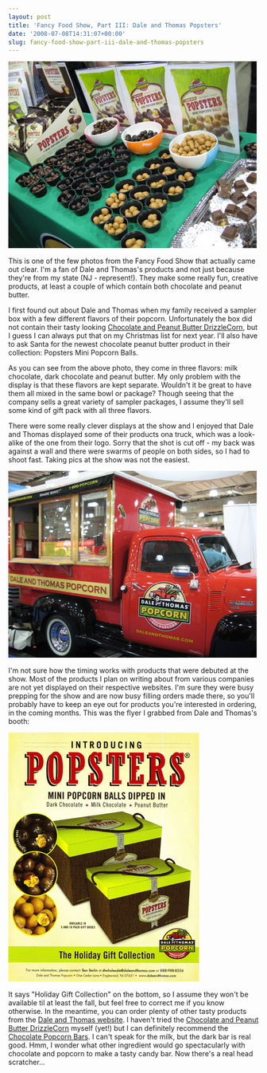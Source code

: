 ```yaml
---
layout: post
title: 'Fancy Food Show, Part III: Dale and Thomas Popsters'
date: '2008-07-08T14:31:07+00:00'
slug: fancy-food-show-part-iii-dale-and-thomas-popsters
---
```

<a href="http://www.daleandthomaspopcorn.com/"><img src='/images/uploads/2008/07/dale_and_thomas.jpg' alt='Dale and Thomas' /></a>

This is one of the few photos from the Fancy Food Show that actually came out clear. I'm a fan of Dale and Thomas's products and not just because they're from my state (NJ - represent!). They make some really fun, creative products, at least a couple of which contain both chocolate and peanut butter. 

I first found out about Dale and Thomas when my family received a sampler box with a few different flavors of their popcorn. Unfortunately the box did not contain their tasty looking <a href="http://www.daleandthomaspopcorn.com/chocolate-peanut-butter-popcorn.aspx">Chocolate and Peanut Butter DrizzleCorn</a>, but I guess I can always put that on my Christmas list for next year. I'll also have to ask Santa for the newest chocolate peanut butter product in their collection: Popsters Mini Popcorn Balls. 

As you can see from the above photo, they come in three flavors: milk chocolate, dark chocolate and peanut butter. My only problem with the display is that these flavors are kept separate. Wouldn't it be great to have them all mixed in the same bowl or package? Though seeing that the company sells a great variety of sampler packages, I assume they'll sell some kind of gift pack with all three flavors.

There were some really clever displays at the show and I enjoyed that Dale and Thomas displayed some of their products ona  truck, which was a look-alike of the one from their logo. Sorry that the shot is cut off - my back was against a wall and there were swarms of people on both sides, so I had to shoot fast. Taking pics at the show was not the easiest.

<a href="http://www.daleandthomaspopcorn.com/"><img src='/images/uploads/2008/07/dale_truck.jpg' alt='Dale and Thomas Truck' /></a>

I'm not sure how the timing works with products that were debuted at the show. Most of the products I plan on writing about from various companies are not yet displayed on their respective websites. I'm sure they were busy prepping for the show and are now busy filling orders made there, so you'll probably have to keep an eye out for products you're interested in ordering, in the coming months. This was the flyer I grabbed from Dale and Thomas's booth:

<a href="http://www.daleandthomaspopcorn.com/"><img src='/images/uploads/2008/07/dale_popsters_sm.jpg' alt='Dale and Thomas Popsters' /></a>

It says "Holiday Gift Collection" on the bottom, so I assume they won't be available til at least the fall, but feel free to correct me if you know otherwise. In the meantime, you can order plenty of other tasty products from the <a href="http://www.daleandthomaspopcorn.com/">Dale and Thomas website</a>. I haven't tried the <a href="http://www.daleandthomaspopcorn.com/chocolate-peanut-butter-popcorn.aspx">Chocolate and Peanut Butter DrizzleCorn</a> myself (yet!) but I can definitely recommend the <a href="http://www.daleandthomaspopcorn.com/shopping/specialty-items/popcorn-chocolate-bars.aspx">Chocolate Popcorn Bars</a>. I can't speak for the milk, but the dark bar is real good. Hmm, I wonder what other ingredient would go spectacularly with chocolate and popcorn to make a tasty candy bar. Now there's a real head scratcher...
